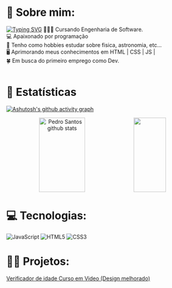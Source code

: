 # 💫 Sobre mim:
[![Typing SVG](https://readme-typing-svg.herokuapp.com/?color=E22CE1=&size=25&center=true&vCenter=true&width=1000&lines=Olá,+Meu+nome+é+Pedro+🙋‍♂️)](https://git.io/typing-svg)
👨🏻‍💻 Cursando Engenharia de Software.<br>💻 Apaixonado por programação<br>🔭 Tenho como hobbies estudar sobre fisica, astronomia, etc... <br>🖥️ Aprimorando meus conhecimentos em HTML | CSS | JS | <br>🍀 Em busca do primeiro emprego como Dev. 
<br>
<br>
# 💢 Estatísticas
[![Ashutosh's github activity graph](https://github-readme-activity-graph.cyclic.app/graph?username=pedrosantosgithub&bg_color=0d1117&color=F85DF9&line=F821FA&point=D91BE8C&area=true&hide_border=true)](https://github.com/pedrosantosgithub/github-readme-activity-graph)

  
<div align="center">  
  <img width="49%" height="195px" src="https://github-readme-stats.vercel.app/api?username=pedrosantosgithub&show_icons=true&count_private=true&hide_border=true&title_color=E22CE1&icon_color=4A088C&text_color=c9d1d9&bg_color=0d1117" alt="Pedro Santos github stats" /> 
  <img width="41%" height="195px" src="https://github-readme-stats.vercel.app/api/top-langs/?username=pedrosantosgithub&layout=compact&hide_border=true&title_color=FF5BFF&text_color=00BFFF&bg_color=0d1117" />
</div>
  
# 💻 Tecnologias:
![JavaScript](https://img.shields.io/badge/javascript-%23323330.svg?style=for-the-badge&logo=javascript&logoColor=%23F7DF1E) ![HTML5](https://img.shields.io/badge/html5-%23E34F26.svg?style=for-the-badge&logo=html5&logoColor=white) ![CSS3](https://img.shields.io/badge/css3-%231572B6.svg?style=for-the-badge&logo=css3&logoColor=white)


#  👩‍💻 Projetos:

<p><a href="https://pedrosantosgithub.github.io/ExerciciosCursoEmVideo/ex002/">Verificador de idade Curso em Video (Design melhorado) </a></p>
